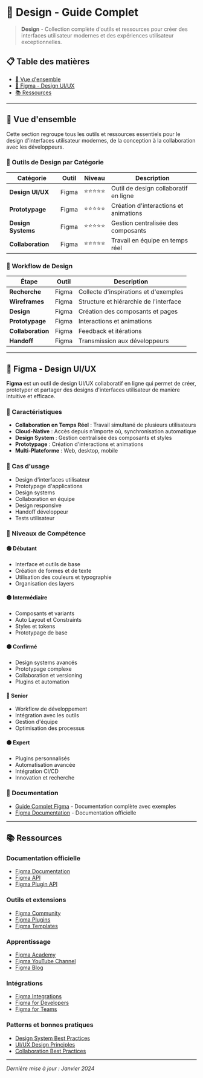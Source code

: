 # 🎨 Design - Guide Complet

> **Design** - Collection complète d'outils et ressources pour créer des interfaces utilisateur modernes et des expériences utilisateur exceptionnelles.

## 📋 Table des matières
- [🎯 Vue d'ensemble](#-vue-densemble)
- [🎨 Figma - Design UI/UX](#-figma---design-uiux)
- [📚 Ressources](#-ressources)

---

## 🎯 Vue d'ensemble

Cette section regroupe tous les outils et ressources essentiels pour le design d'interfaces utilisateur modernes, de la conception à la collaboration avec les développeurs.

### 🎯 Outils de Design par Catégorie

| Catégorie | Outil | Niveau | Description |
|-----------|-------|--------|-------------|
| **Design UI/UX** | Figma | ⭐⭐⭐⭐⭐ | Outil de design collaboratif en ligne |
| **Prototypage** | Figma | ⭐⭐⭐⭐⭐ | Création d'interactions et animations |
| **Design Systems** | Figma | ⭐⭐⭐⭐⭐ | Gestion centralisée des composants |
| **Collaboration** | Figma | ⭐⭐⭐⭐⭐ | Travail en équipe en temps réel |

### 🎯 Workflow de Design

| Étape | Outil | Description |
|-------|-------|-------------|
| **Recherche** | Figma | Collecte d'inspirations et d'exemples |
| **Wireframes** | Figma | Structure et hiérarchie de l'interface |
| **Design** | Figma | Création des composants et pages |
| **Prototypage** | Figma | Interactions et animations |
| **Collaboration** | Figma | Feedback et itérations |
| **Handoff** | Figma | Transmission aux développeurs |

---

## 🎨 Figma - Design UI/UX

**Figma** est un outil de design UI/UX collaboratif en ligne qui permet de créer, prototyper et partager des designs d'interfaces utilisateur de manière intuitive et efficace.

### 🎯 Caractéristiques
- **Collaboration en Temps Réel** : Travail simultané de plusieurs utilisateurs
- **Cloud-Native** : Accès depuis n'importe où, synchronisation automatique
- **Design System** : Gestion centralisée des composants et styles
- **Prototypage** : Création d'interactions et animations
- **Multi-Plateforme** : Web, desktop, mobile

### 🎯 Cas d'usage
- Design d'interfaces utilisateur
- Prototypage d'applications
- Design systems
- Collaboration en équipe
- Design responsive
- Handoff développeur
- Tests utilisateur

### 🎯 Niveaux de Compétence

#### 🟢 Débutant
- Interface et outils de base
- Création de formes et de texte
- Utilisation des couleurs et typographie
- Organisation des layers

#### 🟡 Intermédiaire
- Composants et variants
- Auto Layout et Constraints
- Styles et tokens
- Prototypage de base

#### 🟠 Confirmé
- Design systems avancés
- Prototypage complexe
- Collaboration et versioning
- Plugins et automation

#### 🔴 Senior
- Workflow de développement
- Intégration avec les outils
- Gestion d'équipe
- Optimisation des processus

#### ⚫ Expert
- Plugins personnalisés
- Automatisation avancée
- Intégration CI/CD
- Innovation et recherche

### 📖 Documentation
- [Guide Complet Figma](./figma.md) - Documentation complète avec exemples
- [Figma Documentation](https://help.figma.com/) - Documentation officielle

---

## 📚 Ressources

### Documentation officielle
- [Figma Documentation](https://help.figma.com/)
- [Figma API](https://www.figma.com/developers/api)
- [Figma Plugin API](https://www.figma.com/plugin-docs/)

### Outils et extensions
- [Figma Community](https://www.figma.com/community)
- [Figma Plugins](https://www.figma.com/community/plugins)
- [Figma Templates](https://www.figma.com/community/templates)

### Apprentissage
- [Figma Academy](https://www.figma.com/academy/)
- [Figma YouTube Channel](https://www.youtube.com/c/figma)
- [Figma Blog](https://www.figma.com/blog/)

### Intégrations
- [Figma Integrations](https://www.figma.com/integrations/)
- [Figma for Developers](https://www.figma.com/developers/)
- [Figma for Teams](https://www.figma.com/teams/)

### Patterns et bonnes pratiques
- [Design System Best Practices](https://www.figma.com/blog/design-systems-at-figma/)
- [UI/UX Design Principles](https://www.figma.com/blog/design-principles/)
- [Collaboration Best Practices](https://www.figma.com/blog/collaboration-best-practices/)

---

*Dernière mise à jour : Janvier 2024*
